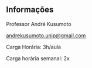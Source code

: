 ## Informações 

Professor André Kusumoto

andrekusumoto.unip@gmail.com

Carga Horária: 3h/aula

Carga horária semanal: 2x